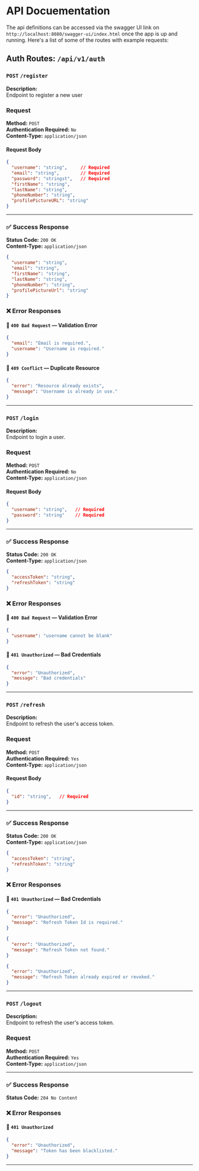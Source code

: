 # API Docuementation

The api definitions can be accessed via the swagger UI link on `http://localhost:8080/swagger-ui/index.html` once the app is up and running. Here's a list of some of the routes with example requests:

## Auth Routes: `/api/v1/auth`

### `POST` `/register`

**Description:**  
Endpoint to register a new user

### Request

**Method:** `POST`  
**Authentication Required:** `No`  
**Content-Type:** `application/json`

#### Request Body

```json
{
  "username": "string",     // Required
  "email": "string",        // Required
  "password": "stringst",   // Required
  "firstName": "string",
  "lastName": "string",
  "phoneNumber": "string",
  "profilePictureURL": "string"
}
```

---

### ✅ Success Response

**Status Code:** `200 OK`  
**Content-Type:** `application/json`

```json
{
  "username": "string",     
  "email": "string",
  "firstName": "string",
  "lastName": "string",
  "phoneNumber": "string",
  "profilePictureUrl": "string"
}
```



### ❌ Error Responses

#### 🔹 `400 Bad Request` — Validation Error

```json
{
  "email": "Email is required.",
  "username": "Username is required."
}
```

#### 🔹 `409 Conflict` — Duplicate Resource

```json
{
  "error": "Resource already exists",
  "message": "Username is already in use."
}
```

---

### `POST` `/login`

**Description:**  
Endpoint to login a user.

### Request

**Method:** `POST`  
**Authentication Required:** `No`  
**Content-Type:** `application/json`

#### Request Body

```json
{
  "username": "string",   // Required
  "password": "string"    // Required
}
```

---

### ✅ Success Response

**Status Code:** `200 OK`  
**Content-Type:** `application/json`

```json
{
  "accessToken": "string",
  "refreshToken": "string"
}
```



### ❌ Error Responses

#### 🔹 `400 Bad Request` — Validation Error

```json
{
  "username": "username cannot be blank"
}
```

#### 🔹 `401 Unauthorized` — Bad Credentials

```json
{
  "error": "Unauthorized",
  "message": "Bad credentials"
}
```

---  


### `POST` `/refresh`

**Description:**  
Endpoint to refresh the user's access token.

### Request

**Method:** `POST`  
**Authentication Required:** `Yes`  
**Content-Type:** `application/json`

#### Request Body

```json
{
  "id": "string",   // Required
}
```

---

### ✅ Success Response

**Status Code:** `200 OK`  
**Content-Type:** `application/json`

```json
{
  "accessToken": "string",
  "refreshToken": "string"
}
```

### ❌ Error Responses

#### 🔹 `401 Unauthorized` — Bad Credentials

```json
{
  "error": "Unauthorized",
  "message": "Refresh Token Id is required."
}
```

```json
{
  "error": "Unauthorized",
  "message": "Refresh Token not found."
}
```

```json
{
  "error": "Unauthorized",
  "message": "Refresh Token already expired or revoked."
}
```

---  


### `POST` `/logout`

**Description:**  
Endpoint to refresh the user's access token.

### Request

**Method:** `POST`  
**Authentication Required:** `Yes`  
**Content-Type:** `application/json`

---

### ✅ Success Response

**Status Code:** `204 No Content`  

### ❌ Error Responses

#### 🔹 `401 Unauthorized`

```json
{
  "error": "Unauthorized",
  "message": "Token has been blacklisted."
}
```

---  

